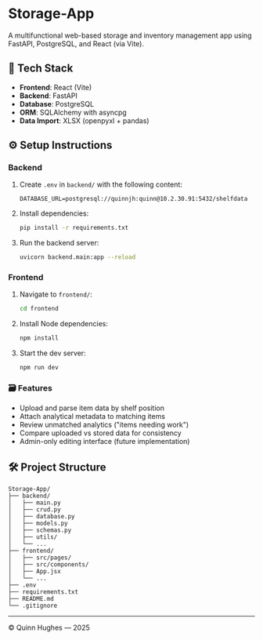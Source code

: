# Storage-App

A multifunctional web-based storage and inventory management app using FastAPI, PostgreSQL, and React (via Vite).

## 🔧 Tech Stack

- **Frontend**: React (Vite)
- **Backend**: FastAPI
- **Database**: PostgreSQL
- **ORM**: SQLAlchemy with asyncpg
- **Data Import**: XLSX (openpyxl + pandas)

## ⚙️ Setup Instructions

### Backend

1. Create `.env` in `backend/` with the following content:
    ```env
    DATABASE_URL=postgresql://quinnjh:quinn@10.2.30.91:5432/shelfdata
    ```

2. Install dependencies:
    ```bash
    pip install -r requirements.txt
    ```

3. Run the backend server:
    ```bash
    uvicorn backend.main:app --reload
    ```

### Frontend

1. Navigate to `frontend/`:
    ```bash
    cd frontend
    ```

2. Install Node dependencies:
    ```bash
    npm install
    ```

3. Start the dev server:
    ```bash
    npm run dev
    ```

### 🗃 Features

- Upload and parse item data by shelf position
- Attach analytical metadata to matching items
- Review unmatched analytics ("items needing work")
- Compare uploaded vs stored data for consistency
- Admin-only editing interface (future implementation)

## 🛠 Project Structure

```
Storage-App/
├── backend/
│   ├── main.py
│   ├── crud.py
│   ├── database.py
│   ├── models.py
│   ├── schemas.py
│   ├── utils/
│   └── ...
├── frontend/
│   ├── src/pages/
│   ├── src/components/
│   ├── App.jsx
│   └── ...
├── .env
├── requirements.txt
├── README.md
└── .gitignore
```

---

© Quinn Hughes — 2025